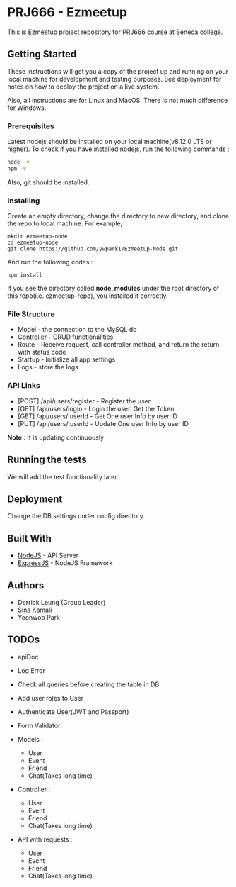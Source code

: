 # PRJ666 - Ezmeetup

This is Ezmeetup project repository for PRJ666 course at Seneca college.

## Getting Started

These instructions will get you a copy of the project up and running on your local machine for development and testing purposes. See deployment for notes on how to deploy the project on a live system.

Also, all instructions are for Linux and MacOS. There is not much difference for Windows.

### Prerequisites

Latest nodejs should be installed on your local machine(v8.12.0 LTS or higher). To check if you have installed nodejs, run the following commands :


```bash
node -v
npm -v
```

Also, git should be installed.


### Installing

Create an empty directory, change the directory to new directory, and clone the repo to local machine. For example,

```
mkdir ezmeetup-node
cd ezmeetup-node
git clone https://github.com/ywpark1/Ezmeetup-Node.git
```

And run the following codes :

```
npm install
```

If you see the directory called **node_modules** under the root directory of this repo(i.e. ezmeetup-repo), you installed it correctly.


### File Structure

* Model - the connection to the MySQL db
* Controller - CRUD functionalities
* Route - Receive request, call controller method, and return the return with status code
* Startup - Initialize all app settings
* Logs - store the logs


### API Links

* [POST] /api/users/register - Register the user
* [GET] /api/users/login - Login the user. Get the Token
* [GET] /api/users/:userId - Get One user Info by user ID
* [PUT] /api/users/:userId - Update One user Info by user ID

**Note** : It is updating continuously


## Running the tests

 We will add the test functionality later.


## Deployment

Change the DB settings under config directory.

## Built With

* [NodeJS](https://nodejs.org/en/) - API Server
* [ExpressJS](https://expressjs.com/) - NodeJS Framework
 
## Authors

* Derrick Leung (Group Leader)
* Sina Kamali
* Yeonwoo Park


## TODOs
* apiDoc

* Log Error

* Check all queries before creating the table in DB

* Add user roles to User

* Authenticate User(JWT and Passport)

* Form Validator

* Models :
    * User
    * Event
    * Friend
    * Chat(Takes long time)
	
* Controller :
    * User
    * Event
    * Friend
    * Chat(Takes long time)

* API with requests :
    * User
    * Event
    * Friend
    * Chat(Takes long time)

